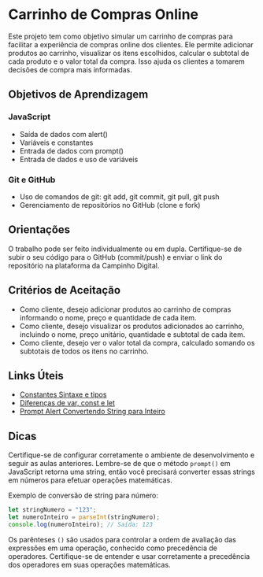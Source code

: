 # Carrinho de Compras Online

Este projeto tem como objetivo simular um carrinho de compras para facilitar a experiência de compras online dos clientes. Ele permite adicionar produtos ao carrinho, visualizar os itens escolhidos, calcular o subtotal de cada produto e o valor total da compra. Isso ajuda os clientes a tomarem decisões de compra mais informadas.

## Objetivos de Aprendizagem

### JavaScript
- Saída de dados com alert()
- Variáveis e constantes
- Entrada de dados com prompt()
- Entrada de dados e uso de variáveis

### Git e GitHub
- Uso de comandos de git: git add, git commit, git pull, git push
- Gerenciamento de repositórios no GitHub (clone e fork)

## Orientações

O trabalho pode ser feito individualmente ou em dupla. Certifique-se de subir o seu código para o GitHub (commit/push) e enviar o link do repositório na plataforma da Campinho Digital.

## Critérios de Aceitação

- Como cliente, desejo adicionar produtos ao carrinho de compras informando o nome, preço e quantidade de cada item.
- Como cliente, desejo visualizar os produtos adicionados ao carrinho, incluindo o nome, preço unitário, quantidade e subtotal de cada item.
- Como cliente, desejo ver o valor total da compra, calculado somando os subtotais de todos os itens no carrinho.

## Links Úteis

- [Constantes Sintaxe e tipos](https://developer.mozilla.org/pt-BR/docs/Web/JavaScript/Guide/Values,_variables,_and_literals)
- [Diferenças de var, const e let](https://developer.mozilla.org/pt-BR/docs/Web/JavaScript/Reference/Statements/const)
- [Prompt Alert Convertendo String para Inteiro](https://developer.mozilla.org/pt-BR/docs/Web/API/Window/prompt)

## Dicas

Certifique-se de configurar corretamente o ambiente de desenvolvimento e seguir as aulas anteriores. Lembre-se de que o método `prompt()` em JavaScript retorna uma string, então você precisará converter essas strings em números para efetuar operações matemáticas.

Exemplo de conversão de string para número:
```javascript
let stringNumero = "123";
let numeroInteiro = parseInt(stringNumero);
console.log(numeroInteiro); // Saída: 123
```

Os parênteses `()` são usados para controlar a ordem de avaliação das expressões em uma operação, conhecido como precedência de operadores. Certifique-se de entender e usar corretamente a precedência dos operadores em suas operações matemáticas.
